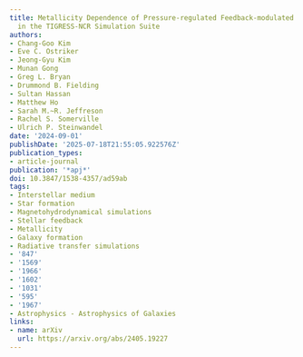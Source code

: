 ```yaml
---
title: Metallicity Dependence of Pressure-regulated Feedback-modulated Star Formation
  in the TIGRESS-NCR Simulation Suite
authors:
- Chang-Goo Kim
- Eve C. Ostriker
- Jeong-Gyu Kim
- Munan Gong
- Greg L. Bryan
- Drummond B. Fielding
- Sultan Hassan
- Matthew Ho
- Sarah M.~R. Jeffreson
- Rachel S. Somerville
- Ulrich P. Steinwandel
date: '2024-09-01'
publishDate: '2025-07-18T21:55:05.922576Z'
publication_types:
- article-journal
publication: '*apj*'
doi: 10.3847/1538-4357/ad59ab
tags:
- Interstellar medium
- Star formation
- Magnetohydrodynamical simulations
- Stellar feedback
- Metallicity
- Galaxy formation
- Radiative transfer simulations
- '847'
- '1569'
- '1966'
- '1602'
- '1031'
- '595'
- '1967'
- Astrophysics - Astrophysics of Galaxies
links:
- name: arXiv
  url: https://arxiv.org/abs/2405.19227
---
```

